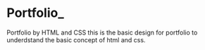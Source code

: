 # Portfolio_
Portfolio by HTML and CSS
this is the basic design for portfolio to underdstand the basic concept of html and css.
